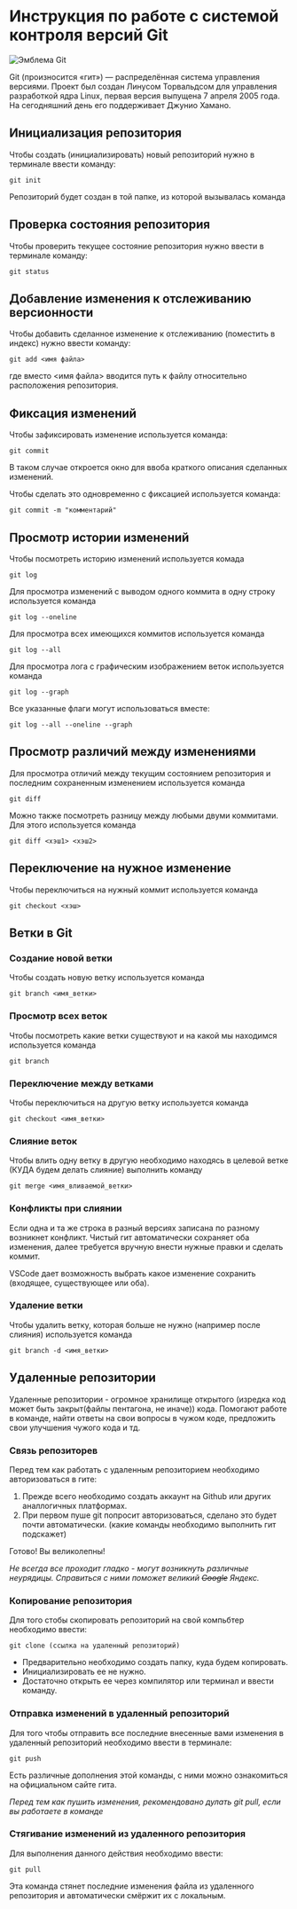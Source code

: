 # **Инструкция по работе с системой контроля версий Git**

![Эмблема Git](git.jpg)

Git (произносится «гит») — распределённая система управления версиями. Проект был создан Линусом Торвальдсом для управления разработкой ядра Linux, первая версия выпущена 7 апреля 2005 года. На сегодняшний день его поддерживает Джунио Хамано.

## Инициализация репозитория

Чтобы создать (инициализировать) новый репозиторий нужно в терминале ввести команду:

    git init

Репозиторий будет создан в той папке, из которой вызывалась команда

## Проверка состояния репозитория

Чтобы проверить текущее состояние репозитория нужно ввести в терминале команду:

    git status

## Добавление изменения к отслеживанию версионности

Чтобы добавить сделанное изменение к отслеживанию (поместить в индекс) нужно ввести команду:

    git add <имя файла>

где вместо <имя файла> вводится путь к файлу относительно расположения репозитория.

## Фиксация изменений

Чтобы зафиксировать изменение используется команда:

    git commit

В таком случае откроется окно для ввоба краткого описания сделанных изменений.

Чтобы сделать это одновременно с фиксацией используется команда:

    git commit -m "комментарий"

## Просмотр истории изменений

Чтобы посмотреть историю изменений используется комада

    git log

Для просмотра изменений с выводом одного коммита в одну строку используется команда

    git log --oneline

Для просмотра всех имеющихся коммитов используется команда

    git log --all

Для просмотра лога с графическим изображением веток используется команда

    git log --graph

Все указанные флаги могут использоваться вместе:

    git log --all --oneline --graph

## Просмотр различий между изменениями

Для просмотра отличий между текущим состоянием репозитория и последним сохраненным изменением используется команда

    git diff

Можно также посмотреть разницу между любыми двуми коммитами. Для этого используется команда

    git diff <хэш1> <хэш2>

## Переключение на нужное изменение

Чтобы переключиться на нужный коммит используется команда

    git checkout <хэш>

## Ветки в Git

### Создание новой ветки

Чтобы создать новую ветку используется команда

    git branch <имя_ветки>

### Просмотр всех веток

Чтобы посмотреть какие ветки существуют и на какой мы находимся используется команда

    git branch

### Переключение между ветками

Чтобы переключиться на другую ветку используется команда

    git checkout <имя_ветки>

### Слияние веток

Чтобы влить одну ветку в другую необходимо находясь в целевой ветке (КУДА будем делать слияние) выполнить команду

    git merge <имя_вливаемой_ветки>

### Конфликты при слиянии

Если одна и та же строка в разный версиях записана по разному возникнет конфликт.
Чистый гит автоматически сохраняет оба изменения, далее требуется вручную внести нужные правки и сделать коммит.

VSСode дает возможность выбрать какое изменение сохранить (входящее, существующее или оба).

### Удаление ветки

Чтобы удалить ветку, которая больше не нужно (например после слияния) используется команда

    git branch -d <имя_ветки>
    
## Удаленные репозитории

Удаленные репозитории - огромное хранилище открытого (изредка код может быть закрыт(файлы пентагона, не иначе)) кода. Помогают работе в команде, найти ответы на свои вопросы в чужом коде, предложить свои улучшения чужого кода и тд. 

### Связь репозиторев

Перед тем как работать с удаленным репозиторием необходимо авторизоваться в гите:

1. Прежде всего необходимо создать аккаунт на Github или других аналлогичных платформах.
2. При первом пуше git попросит авторизоваться, сделано это будет почти автоматически. (какие команды необходимо выполнить гит подскажет)

Готово! Вы великолепны! 

*Не всегда все проходит гладко - могут возникнуть различные неурядицы. Справиться с ними поможет великий ~~Google~~ Яндекс.*


### Копирование репозитория

Для того стобы скопировать репозиторий на свой компьбтер необходимо ввести:

    git clone (ссылка на удаленный репозиторий)

* Предварительно необходимо создать папку, куда будем копировать. 
* Инициализировать ее не нужно. 
* Достаточно открыть ее через компилятор или терминал и ввести команду.

### Отправка изменений в удаленный репозиторий

Для того чтобы отправить все последние внесенные вами изменения в удаленный репозиторий необходимо ввести в терминале:

    git push

Есть различные дополнения этой команды, с ними можно ознакомиться на официальном сайте гита. 

*Перед тем как пушить изменения, рекомендовано дулать git pull, если вы работаете в команде*

### Стягивание изменений из удаленного репозитория

Для выполнения данного действия необходимо ввести:

    git pull

Эта команда стянет последние изменения файла из удаленного репозитория и автоматически смёржит их с локальным.
